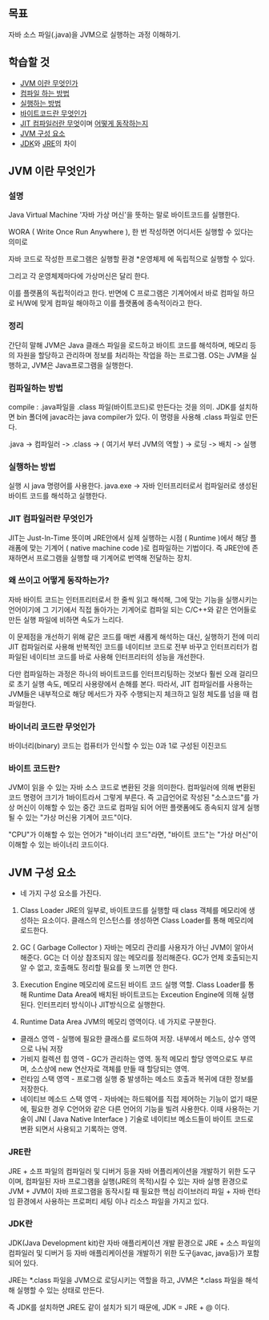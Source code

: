 ## 목표
자바 소스 파일(.java)을 JVM으로 실행하는 과정 이해하기.

## 학습할 것
* [JVM 이란 무엇인가](#JVM이란-무엇인가)
* [컴파일 하는 방법](#컴파일하는-방법)
* [실행하는 방법](#실행하는-방법)
* [바이트코드란 무엇인가](#바이너리-코드란-무엇인가)
* [JIT 컴파일러란 무엇](#JIT-컴파일러란-무엇인가)이며 [어떻게 동작하는지](#왜-쓰이고-어떻게-동작하는가?)
* [JVM 구성 요소](#JVM-구성-요소)
* [JDK](#JDK란)와 [JRE](#JRE란)의 차이

## JVM 이란 무엇인가


### 설명
Java Virtual Machine '자바 가상 머신'을 뜻하는 말로 바이트코드를 실행한다.

WORA ( Write Once Run Anywhere ), 한 번 작성하면 어디서든 실행할 수 있다는 의미로 

자바 코드로 작성한 프로그램은 실행할 환경 *운영체제 에 독립적으로 실행할 수 있다.

그리고 각 운영체제마다에 가상머신은 달리 한다.

이를 플랫폼의 독립적이라고 한다. 반면에 C 프로그램은 기계어에서 바로 컴파일 하므로 H/W에 맞게 컴파일 해야하고
이를 플랫폼에 종속적이라고 한다.

 ### 정리

간단히 말해 JVM은
Java 클래스 파일을 로드하고 바이트 코드를 해석하며, 메모리 등의 자원을 할당하고 관리하며 정보를 처리하는
작업을 하는 프로그램. OS는 JVM을 실행하고, JVM은 Java프로그램을 실행한다.

### 컴파일하는 방법
compile : .java파일을 .class 파일(바이트코드)로 만든다는 것을 의미.
JDK를 설치하면 bin 폴더에 javac라는 java compiler가 있다.
이 명령을 사용해 .class 파일로 만든다.

.java -> 컴파일러 -> .class -> ( 여기서 부터 JVM의 역할 ) -> 로딩 -> 배치 -> 실행

### 실행하는 방법

실행 시 java 명령어를 사용한다.
java.exe -> 자바 인터프리터로서 컴파일러로 생성된 바이트 코드를 해석하고 실행한다.

### JIT 컴파일러란 무엇인가

JIT는 Just-In-Time 뜻이며 JRE안에서 실제 실행하는 시점 ( Runtime )에서
해당 플래폼에 맞는 기계어 ( native machine code )로 컴파일하는 기법이다.
즉 JRE안에 존재하면서 프로그램을 실행할 때 기계어로 번역해 전달하는 장치.

### 왜 쓰이고 어떻게 동작하는가?

자바 바이트 코드는 인터프리터로서 한 줄씩 읽고 해석해, 그에 맞는 기능을 실행시키는 언어이기에
그 기기에서 직접 돌아가는 기계어로 컴파일 되는 C/C++와 같은 언어들로 만든 실행 파일에 비하면 속도가 느리다.

이 문제점을 개선하기 위해 같은 코드를 매번 새롭게 해석하는 대신, 실행하기 전에 미리 JIT 컴파일러로 사용해
반복적인 코드를 네이티브 코드로 전부 바꾸고 인터프리터가 컴파일된 네이티브 코드를 바로 사용해
인터프리터의 성능을 개선한다.

다만 컴파일하는 과정은 하나의 바이트코드를 인터프리팅하는 것보다 훨씬 오래 걸리므로
초기 실행 속도, 메모리 사용량에서 손해를 본다.
따라서, JIT 컴파일러를 사용하는 JVM들은 내부적으로 해당 메서드가 자주 수행되는지 체크하고
일정 체도를 넘을 때 컴파일한다.

### 바이너리 코드란 무엇인가

바이너리(binary) 코드는 컴퓨터가 인식할 수 있는 0과 1로 구성된 이진코드
### 바이트 코드란?

JVM이 읽을 수 있는 자바 소스 코드로 변환된 것을 의미한다. 컴파일러에 의해 변환된 코드 명령어 크기가 1바이트라서
그렇게 부른다.
즉 고급언어로 작성된 "소스코드"를 가상 머신이 이해할 수 있는 중간 코드로 컴파일 되어 어떤 플랫폼에도 종속되지 않게
실행될 수 있는 "가상 머신용 기계어 코드"이다.

"CPU"가 이해할 수 있는 언어가 "바이너리 코드"라면, "바이트 코드"는 "가상 머신"이 이해할 수 있는 바이너리 코드이다.


## JVM 구성 요소
- 네 가지 구성 요소를 가진다.

1. Class Loader
JRE의 일부로, 바이트코드를 실행할 때 class 객체를 메모리에 생성하는 요소이다.
클래스의 인스턴스를 생성하면 Class Loader를 통해 메모리에 로드한다.

2. GC ( Garbage Collector )
자바는 메모리 관리를 사용자가 아닌 JVM이 알아서 해준다.
GC는 더 이상 참조되지 않는 메모리를 정리해준다.
GC가 언제 호출되는지 알 수 없고, 호출해도 정리할 필요를 못 느끼면 안 한다.

3. Execution Engine
메모리에 로드된 바이트 코드 실행 역할.
Class Loader를 통해 Runtime Data Area에 배치된 바이트코드는 Exceution Engine에 의해 실행 된다.
인터프리터 방식이나 JIT방식으로 실행한다.

4. Runtime Data Area
JVM의 메모리 영역이다.
네 가지로 구분한다.
  + 클래스 영역 - 실행에 필요한 클래스를 로드하여 저장. 내부에서 메소드, 상수 영역으로 나눠 저장
  + 가비지 컬렉션 힙 영역 - GC가 관리하는 영역. 동적 메모리 할당 영역으로도 부르며, 소스상에 new 연산자로 객체를 만들 때 할당되는 영역.
  + 런타임 스택 영역 - 프로그램 실행 중 발생하는 메소드 호출과 복귀에 대한 정보를 저장한다.
  + 네이티브 메소드 스택 영역 - 자바에는 하드웨어를 직접 제어하는 기능이 없기 때문에, 필요한 경우 C언어와 같은 다른 언어의 기능을 빌려 사용한다.
이때 사용하는 기술이 JNI ( Java Native Interface ) 기술로 네이티브 메소드들이 바이트 코드로 변환 되면서 사용되고 기록하는 영역.


### JRE란
JRE + 소프 파일의 컴파일러 및 디버거 등을 자바 어플리케이션을 개발하기 위한 도구이며,
컴파일된 자바 프로그램을 실행(JRE의 목적)시킬 수 있는 자바 실행 환경으로
JVM + JVM이 자바 프로그램을 동작시킬 때 필요한 핵심 라이브러리 파일 + 자바 런타임 환경에서 사용하는 프로퍼티 세팅 
이나 리소스 파일을 가지고 있다.
### JDK란
JDK(Java Development kit)란 자바 애플리케이션 개발 환경으로 
JRE + 소스 파일의 컴파일러 및 디버거 등 자바 애플리케이션을 개발하기 위한 도구(javac, java등)가 포함되어 있다.

JRE는 *.class 파일을 JVM으로 로딩시키는 역할을 하고,
JVM은 *.class 파일을 해석해 실행할 수 있는 상태로 만든다.

즉 JDK를 설치하면 JRE도 같이 설치가 되기 때문에, JDK = JRE + @ 이다.
